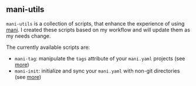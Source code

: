 ## mani-utils

`mani-utils` is a collection of scripts, that enhance the experience of using
[mani](https://github.com/alajmo/mani).
I created these scripts based on my workflow and will update them as my needs change.

The currently available scripts are:
- `mani-tag`: manipulate the `tags` attribute of your `mani.yaml` projects (see [more](/docs/mani-tag.md))
- `mani-init`: initialize and sync your `mani.yaml` with non-git directories (see [more](/docs/mani-init.md))
